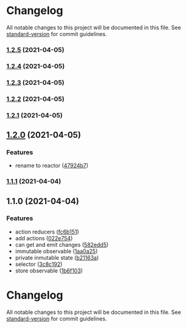 # Changelog

All notable changes to this project will be documented in this file. See [standard-version](https://github.com/conventional-changelog/standard-version) for commit guidelines.

### [1.2.5](https://github.com/AtomicBuilders/reactor/compare/v1.2.4...v1.2.5) (2021-04-05)

### [1.2.4](https://github.com/AtomicBuilders/reactor/compare/v1.2.3...v1.2.4) (2021-04-05)

### [1.2.3](https://github.com/AtomicBuilders/reactor/compare/v1.2.2...v1.2.3) (2021-04-05)

### [1.2.2](https://github.com/AtomicBuilders/reactor/compare/v1.2.1...v1.2.2) (2021-04-05)

### [1.2.1](https://github.com/AtomicBuilders/reactor/compare/v1.2.0...v1.2.1) (2021-04-05)

## [1.2.0](https://github.com/AtomicBuilders/reactor/compare/v1.1.1...v1.2.0) (2021-04-05)


### Features

* rename to reactor ([47924b7](https://github.com/AtomicBuilders/reactor/commit/47924b7dcdf730e139f5150322ea0da686258ed9))

### [1.1.1](https://github.com/AtomicBuilders/rxjs-store/compare/v1.1.0...v1.1.1) (2021-04-04)

## 1.1.0 (2021-04-04)

### Features

- action reducers ([fc6b151](https://github.com/AtomicBuilders/rxjs-store/commit/fc6b151838dfbb4268e9f95e1952da8d31316181))
- add actions ([022e754](https://github.com/AtomicBuilders/rxjs-store/commit/022e7549c0327bbdcca91392b5f8ec22a00221a7))
- can get and emit changes ([582edd5](https://github.com/AtomicBuilders/rxjs-store/commit/582edd56817347151952bdde797769c56ae465d2))
- immutable observable ([1aa0a25](https://github.com/AtomicBuilders/rxjs-store/commit/1aa0a2516d4f351ad11b7f67f0532cfe86359e9e))
- private inmutable state ([b21163a](https://github.com/AtomicBuilders/rxjs-store/commit/b21163a582de7e5c12b1f60bb430ed9fdc840307))
- selector ([3c8c192](https://github.com/AtomicBuilders/rxjs-store/commit/3c8c1924e168d0d0e4d46710815bd50f72baca30))
- store observable ([1b6f103](https://github.com/AtomicBuilders/rxjs-store/commit/1b6f1034c381e32010e9b1dbbe5b408cad762ddc))

# Changelog

All notable changes to this project will be documented in this file. See [standard-version](https://github.com/conventional-changelog/standard-version) for commit guidelines.
